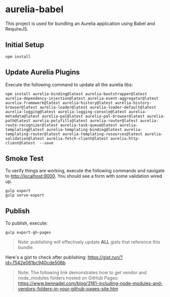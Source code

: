 # aurelia-babel
This project is used for bundling an Aurelia application using Babel and RequireJS.

## Initial Setup

```shell
npm install
```

## Update Aurelia Plugins

Execute the following command to update all the aurelia libs:

```shell
npm install aurelia-binding@latest aurelia-bootstrapper@latest aurelia-dependency-injection@latest aurelia-event-aggregator@latest aurelia-framework@latest aurelia-history@latest aurelia-history-browser@latest aurelia-loader@latest aurelia-loader-default@latest aurelia-logging@latest aurelia-logging-console@latest aurelia-metadata@latest aurelia-pal@latest aurelia-pal-browser@latest aurelia-path@latest aurelia-polyfills@latest aurelia-router@latest aurelia-route-recognizer@latest aurelia-task-queue@latest aurelia-templating@latest aurelia-templating-binding@latest aurelia-templating-router@latest aurelia-templating-resources@latest aurelia-validation@latest aurelia-fetch-client@latest aurelia-http-client@latest  --save
```

## Smoke Test

To verify things are working, execute the following commands and navigate to [http://localhost:9000](http://localhost:9000).  You should see a form with some validation wired up.

```shell
gulp export
gulp serve-export
```

## Publish

To publish, execute:

```shell
gulp export-gh-pages
```

>Note: publishing will effectively update **ALL** gists that reference this bundle. 

Here's a gist to check after publishing: https://gist.run/?id=7542e061bc940cde506b

>Note: The following link demonstrates how to get vendor and node_modules folders hosted on GitHub Pages:
https://www.bennadel.com/blog/3181-including-node-modules-and-vendors-folders-in-your-github-pages-site.htm